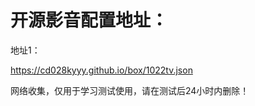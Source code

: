 # 开源影音配置地址：

地址1：



https://cd028kyyy.github.io/box/1022tv.json

















网络收集，仅用于学习测试使用，请在测试后24小时内删除！
